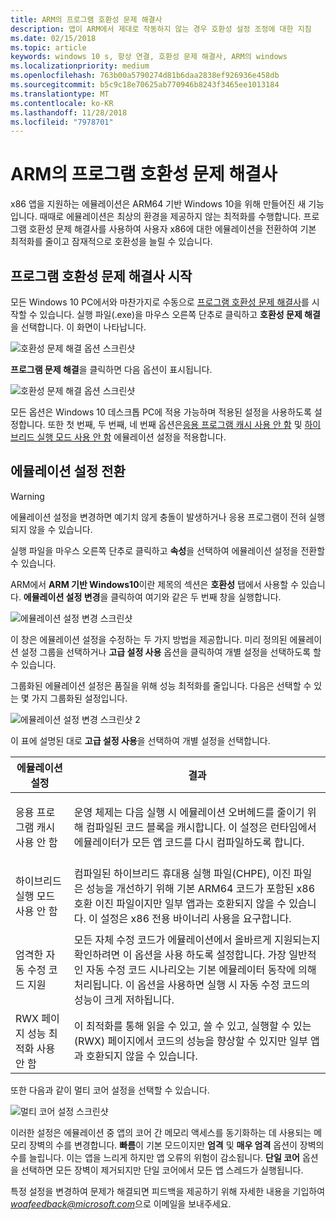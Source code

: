 ```yaml
---
title: ARM의 프로그램 호환성 문제 해결사
description: 앱이 ARM에서 제대로 작동하지 않는 경우 호환성 설정 조정에 대한 지침
ms.date: 02/15/2018
ms.topic: article
keywords: windows 10 s, 항상 연결, 호환성 문제 해결사, ARM의 windows
ms.localizationpriority: medium
ms.openlocfilehash: 763b00a5790274d81b6daa2838ef926936e458db
ms.sourcegitcommit: b5c9c18e70625ab770946b8243f3465ee1013184
ms.translationtype: MT
ms.contentlocale: ko-KR
ms.lasthandoff: 11/28/2018
ms.locfileid: "7978701"
---
```

# <a name="program-compatibility-troubleshooter-on-arm"></a>ARM의 프로그램 호환성 문제 해결사
x86 앱을 지원하는 에뮬레이션은 ARM64 기반 Windows 10을 위해 만들어진 새 기능입니다. 때때로 에뮬레이션은 최상의 환경을 제공하지 않는 최적화를 수행합니다. 프로그램 호환성 문제 해결사를 사용하여 사용자 x86에 대한 에뮬레이션을 전환하여 기본 최적화를 줄이고 잠재적으로 호환성을 늘릴 수 있습니다.

## <a name="start-the-program-compatibility-troubleshooter"></a>프로그램 호환성 문제 해결사 시작
모든 Windows 10 PC에서와 마찬가지로 수동으로 [프로그램 호환성 문제 해결사](https://support.microsoft.com/en-us/help/15078/windows-make-older-programs-compatible)를 시작할 수 있습니다. 실행 파일(.exe)을 마우스 오른쪽 단추로 클릭하고 **호환성 문제 해결**을 선택합니다. 이 화면이 나타납니다.

![호환성 문제 해결 옵션 스크린샷](images/arm/Capture4.png)

**프로그램 문제 해결**을 클릭하면 다음 옵션이 표시됩니다.

![호환성 문제 해결 옵션 스크린샷](images/arm/Capture5.png)

모든 옵션은 Windows 10 데스크톱 PC에 적용 가능하며 적용된 설정을 사용하도록 설정합니다. 또한 첫 번째, 두 번째, 네 번째 옵션은[응용 프로그램 캐시 사용 안 함](#disable-app-cache) 및 [하이브리드 실행 모드 사용 안 함](#disable-hybrid-exec-mode) 에뮬레이션 설정을 적용합니다.

## <a name="toggling-emulation-settings"></a>에뮬레이션 설정 전환
> [!WARNING]
> 에뮬레이션 설정을 변경하면 예기치 않게 충돌이 발생하거나 응용 프로그램이 전혀 실행되지 않을 수 있습니다.

실행 파일을 마우스 오른쪽 단추로 클릭하고 **속성**을 선택하여 에뮬레이션 설정을 전환할 수 있습니다.

ARM에서 **ARM 기반 Windows10**이란 제목의 섹션은 **호환성** 탭에서 사용할 수 있습니다. **에뮬레이션 설정 변경**을 클릭하여 여기와 같은 두 번째 창을 실행합니다.

![에뮬레이션 설정 변경 스크린샷](images/arm/Capture.png)

이 창은 에뮬레이션 설정을 수정하는 두 가지 방법을 제공합니다. 미리 정의된 에뮬레이션 설정 그룹을 선택하거나 **고급 설정 사용** 옵션을 클릭하여 개별 설정을 선택하도록 할 수 있습니다.

그룹화된 에뮬레이션 설정은 품질을 위해 성능 최적화를 줄입니다. 다음은 선택할 수 있는 몇 가지 그룹화된 설정입니다.

![에뮬레이션 설정 변경 스크린샷 2](images/arm/Capture2.png)

이 표에 설명된 대로 **고급 설정 사용**을 선택하여 개별 설정을 선택합니다.

| 에뮬레이션 설정 | 결과 |
| ----------------- | ----------- |
| <p id="disable-app-cache">응용 프로그램 캐시 사용 안 함</p> | 운영 체제는 다음 실행 시 에뮬레이션 오버헤드를 줄이기 위해 컴파일된 코드 블록을 캐시합니다. 이 설정은 런타임에서 에뮬레이터가 모든 앱 코드를 다시 컴파일하도록 합니다. |
| <p id="disable-hybrid-exec-mode">하이브리드 실행 모드 사용 안 함</p> | 컴파일된 하이브리드 휴대용 실행 파일(CHPE), 이진 파일은 성능을 개선하기 위해 기본 ARM64 코드가 포함된 x86 호환 이진 파일이지만 일부 앱과는 호환되지 않을 수 있습니다. 이 설정은 x86 전용 바이너리 사용을 요구합니다. |
| 엄격한 자동 수정 코드 지원 | 모든 자체 수정 코드가 에뮬레이션에서 올바르게 지원되는지 확인하려면 이 옵션을 사용 하도록 설정합니다. 가장 일반적인 자동 수정 코드 시나리오는 기본 에뮬레이터 동작에 의해 처리됩니다. 이 옵션을 사용하면 실행 시 자동 수정 코드의 성능이 크게 저하됩니다. |
| RWX 페이지 성능 최적화 사용 안 함 | 이 최적화를 통해 읽을 수 있고, 쓸 수 있고, 실행할 수 있는(RWX) 페이지에서 코드의 성능을 향상할 수 있지만 일부 앱과 호환되지 않을 수 있습니다. |

또한 다음과 같이 멀티 코어 설정을 선택할 수 있습니다.

![멀티 코어 설정 스크린샷](images/arm/Capture3.png)

이러한 설정은 에뮬레이션 중 앱의 코어 간 메모리 액세스를 동기화하는 데 사용되는 메모리 장벽의 수를 변경합니다. **빠름**이 기본 모드이지만 **엄격** 및 **매우 엄격** 옵션이 장벽의 수를 늘립니다. 이는 앱을 느리게 하지만 앱 오류의 위험이 감소됩니다. **단일 코어** 옵션을 선택하면 모든 장벽이 제거되지만 단일 코어에서 모든 앱 스레드가 실행됩니다.

특정 설정을 변경하여 문제가 해결되면 피드백을 제공하기 위해 자세한 내용을 기입하여 *woafeedback@microsoft.com*으로 이메일을 보내주세요.